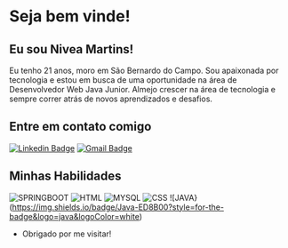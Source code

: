 # Seja bem vinde! 

  

## Eu sou Nivea Martins! 

Eu tenho 21 anos, moro em São Bernardo do Campo. Sou apaixonada por tecnologia e estou em busca de uma oportunidade na área de Desenvolvedor Web Java Junior. Almejo crescer na área de tecnologia e sempre correr atrás de novos aprendizados e desafios. 

 

## Entre em contato comigo 

[![Linkedin Badge](https://img.shields.io/badge/-LinkedIn-blue?style=flat-square&logo=Linkedin&logoColor=white&link=link_do_seu_perfil_no_linkedin)](https://www.linkedin.com/in/nivea-martins-8a4b7b181/) 
[![Gmail Badge](https://img.shields.io/badge/-Gmail-c14438?style=flat-square&logo=Gmail&logoColor=white&link=mailto:seu_email)](mailto:nivanina.martins@gmail.com) 

 

## Minhas Habilidades  

![SPRINGBOOT](https://img.shields.io/badge/Spring-6DB33F?style=for-the-badge&logo=spring&logoColor=white) 
![HTML](https://img.shields.io/badge/HTML5-E34F26?style=for-the-badge&logo=html5&logoColor=white) 
![MYSQL](https://img.shields.io/badge/MySQL-00000F?style=for-the-badge&logo=mysql&logoColor=white) 
![CSS](https://img.shields.io/badge/CSS3-1572B6?style=for-the-badge&logo=css3&logoColor=white) 
 ![JAVA}(https://img.shields.io/badge/Java-ED8B00?style=for-the-badge&logo=java&logoColor=white) 


- Obrigado por me visitar! 
